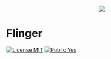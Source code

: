 <p align="center">
  <img src="https://github.com/iamjosephmj/flinger/repo-imgs/images/flinger.jpeg" />
</p>

# Flinger

[![License MIT](https://img.shields.io/badge/License-MIT-blue.svg?style=flat)]()
[![Public Yes](https://img.shields.io/badge/Public-yes-green.svg?style=flat)]()
